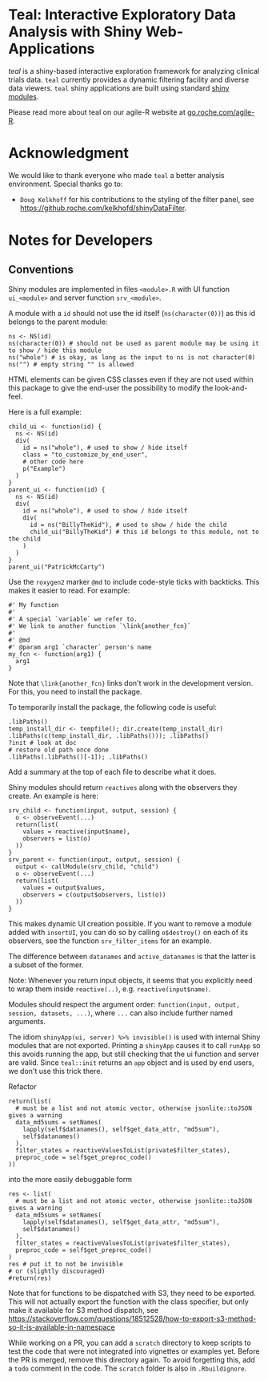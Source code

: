 # Teal: Interactive Exploratory Data Analysis with Shiny Web-Applications


*teal* is a shiny-based interactive exploration framework for analyzing clinical
trials data. `teal` currently provides a dynamic filtering facility and diverse
data viewers. `teal` shiny applications are built using standard [shiny
modules](https://shiny.rstudio.com/articles/modules.html).

Please read more about teal on our agile-R website at [go.roche.com/agile-R](http://go.roche.com/agile-R).
 

# Acknowledgment

We would like to thank everyone who made `teal` a better analysis environment. Special thanks go to:

 * `Doug Kelkhoff` for his contributions to the styling of the filter panel, see https://github.roche.com/kelkhofd/shinyDataFilter.
 

# Notes for Developers
## Conventions
Shiny modules are implemented in files `<module>.R` with UI function `ui_<module>` and server function `srv_<module>`.

A module with a `id` should not use the id itself (`ns(character(0))`) as this id belongs to the parent module:
```
ns <- NS(id)
ns(character(0)) # should not be used as parent module may be using it to show / hide this module
ns("whole") # is okay, as long as the input to ns is not character(0)
ns("") # empty string "" is allowed
```
HTML elements can be given CSS classes even if they are not used within this package to give the end-user the possibility to modify the look-and-feel.

Here is a full example:
```
child_ui <- function(id) {
  ns <- NS(id)
  div(
    id = ns("whole"), # used to show / hide itself
    class = "to_customize_by_end_user",
    # other code here
    p("Example")
  )
}
parent_ui <- function(id) {
  ns <- NS(id)
  div(
    id = ns("whole"), # used to show / hide itself
    div(
      id = ns("BillyTheKid"), # used to show / hide the child
      child_ui("BillyTheKid") # this id belongs to this module, not to the child
    )
  )
}
parent_ui("PatrickMcCarty")
```

Use the `roxygen2` marker `@md` to include code-style ticks with backticks. This makes it easier to read. For example:
```
#' My function
#' 
#' A special `variable` we refer to.
#' We link to another function `\link{another_fcn}`
#' 
#' @md
#' @param arg1 `character` person's name
my_fcn <- function(arg1) {
  arg1
}
```
Note that `\link{another_fcn}` links don't work in the development version. For this, you need to install the package.

To temporarily install the package, the following code is useful:
```
.libPaths()
temp_install_dir <- tempfile(); dir.create(temp_install_dir)
.libPaths(c(temp_install_dir, .libPaths())); .libPaths()
?init # look at doc
# restore old path once done
.libPaths(.libPaths()[-1]); .libPaths()
```

Add a summary at the top of each file to describe what it does.

Shiny modules should return `reactives` along with the observers they create. An example is here:
```
srv_child <- function(input, output, session) {
  o <- observeEvent(...)
  return(list(
    values = reactive(input$name),
    observers = list(o)
  ))
}
srv_parent <- function(input, output, session) {
  output <- callModule(srv_child, "child")
  o <- observeEvent(...)
  return(list(
    values = output$values,
    observers = c(output$observers, list(o))
  ))
}
```
This makes dynamic UI creation possible. If you want to remove a module added with `insertUI`,  you can do so by calling `o$destroy()` on each of its observers, see the function `srv_filter_items` for an example.

The difference between `datanames` and `active_datanames` is that the latter is a subset of the former.

Note: Whenever you return input objects, it seems that you explicitly need to wrap them inside `reactive(..)`, e.g. `reactive(input$name)`.

Modules should respect the argument order: `function(input, output, session, datasets, ...)`, where `...` can also include further named arguments.

The idiom `shinyApp(ui, server) %>% invisible()` is used with internal Shiny modules that are not exported. Printing a `shinyApp` causes it to call `runApp` so this avoids running the app, but still checking that the ui function and server are valid. Since `teal::init` returns an `app` object and is used by end users, we don't use this trick there.


Refactor
```
return(list(
  # must be a list and not atomic vector, otherwise jsonlite::toJSON gives a warning
  data_md5sums = setNames(
    lapply(self$datanames(), self$get_data_attr, "md5sum"),
    self$datanames()
  ),
  filter_states = reactiveValuesToList(private$filter_states),
  preproc_code = self$get_preproc_code()
))
```
into the more easily debuggable form
```
res <- list(
  # must be a list and not atomic vector, otherwise jsonlite::toJSON gives a warning
  data_md5sums = setNames(
    lapply(self$datanames(), self$get_data_attr, "md5sum"),
    self$datanames()
  ),
  filter_states = reactiveValuesToList(private$filter_states),
  preproc_code = self$get_preproc_code()
)
res # put it to not be invisible
# or (slightly discouraged)
#return(res)
```

Note that for functions to be dispatched with S3, they need to be exported. This will
not actually export the function with the class specifier, but only make it available
for S3 method dispatch, see
https://stackoverflow.com/questions/18512528/how-to-export-s3-method-so-it-is-available-in-namespace

While working on a PR, you can add a `scratch` directory to keep scripts to test the code that were not integrated into vignettes or examples yet. Before the PR is merged, remove this directory again. To avoid forgetting this, add a `todo` comment in the code. The `scratch` folder is also in `.Rbuildignore`.
